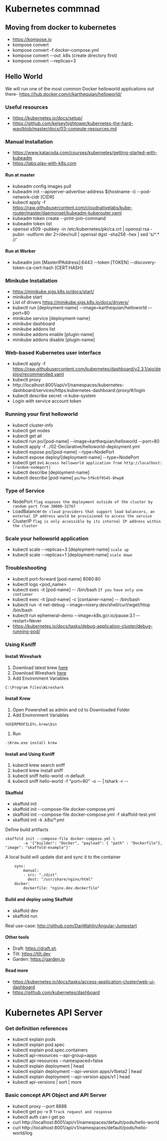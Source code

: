 # Kubernetes commnad
## Moving from docker to kubernetes
* https://kompose.io
* kompose convert
* kompose convert -f docker-compose.yml
* kompose convert --out .k8s (create directory first)
* kompose convert --replicas=3

## Hello World
We will run one of the most common Docker helloworld applications out there- https://hub.docker.com/r/karthequian/helloworld/

### Useful resources
* https://kubernetes.io/docs/setup/
* https://github.com/kelseyhightower/kubernetes-the-hard-way/blob/master/docs/03-compute-resources.md

### Manual Installation
* https://www.katacoda.com/courses/kubernetes/getting-started-with-kubeadm
* https://labs.play-with-k8s.com

#### Run at master
* kubeadm config images pull
* kubeadm init --apiserver-advertise-address $(hostname -i) --pod-network-cidr [CIDR]
* kubectl apply -f https://raw.githubusercontent.com/cloudnativelabs/kube-router/master/daemonset/kubeadm-kuberouter.yaml
* kubeadm token create --print-join-command
* kubeadm token list
* openssl x509 -pubkey -in /etc/kubernetes/pki/ca.crt | openssl rsa -pubin -outform der 2>/dev/null | openssl dgst -sha256 -hex | sed 's/^.* //'

#### Run at Worker
* kubeadm join [MasterIPAddress]:6443 --token [TOKEN] --discovery-token-ca-cert-hash [CERT:HASH]


### Minikube Installation
* https://minikube.sigs.k8s.io/docs/start/
* minikube start
* List of drivers https://minikube.sigs.k8s.io/docs/drivers/
* kubectl run [deployment-name] --image=karthequian/helloworld --port=80
* minikube service [deployment-name]
* minikube dashboard
* minikube addons list
* minikube addons enable [plugin-name]
* minikube addons disable [plugin-name]

### Web-based Kubernetes user interface
* kubectl apply -f https://raw.githubusercontent.com/kubernetes/dashboard/v2.3.1/aio/deploy/recommended.yaml
* kubectl proxy
* http://localhost:8001/api/v1/namespaces/kubernetes-dashboard/services/https:kubernetes-dashboard:/proxy/#/login
* kubectl describe secret -n kube-system
* Login with service account token

### Running your first helloworld
* kubectl cluster-info
* kubectl get nodes
* kubectl get all
* kubectl run po/[pod-name] --image=karthequian/helloworld --port=80
* kubectl apply -f ../02-Declarative/helloworld-deployment.yml
* kubectl expose po/[pod-name] --type=NodePort
* kubectl expose deploy/[deployment-name] --type=NodePort
* kubectl get svc `Access helloworld application from http://localhost:[random-nodeport]`
* kubectl describe [deployment-name]
* kubectl describe [pod-name] `po/hw-5f6c6f9545-8hwp8`

### Type of Service
* NodePort `flag exposes the deployment outside of the cluster by random port from 30000-32767`
* LoadBalancer `On cloud providers that support load balancers, an external IP address would be provisioned to access the service`
* ClusterIP `flag is only accessible by its internal IP address within the cluster`

### Scale your helloworld application
* kubectl scale --replicas=3 [deployment-name] `scale up`
* kubectl scale --replicas=1 [deployment-name] `scale down`

###  Troubleshooting
* kubectl port-forward [pod-name] 8080:80
* kubectl logs <pod_name>
* kubectl exec -it [pod-name] -- /bin/bash `If you have only one contianer`
* kubectl exec -it [pod-name] -c [container-name] -- /bin/bash
* kubectl run -it net-debug --image=nixery.dev/shell/curl/wget/htop /bin/bash
* kubectl run ephemeral-demo --image=k8s.gcr.io/pause:3.1 --restart=Never
* https://kubernetes.io/docs/tasks/debug-application-cluster/debug-running-pod/

### Using Ksniff
#### Install Wireshark
1. Download latest krew [here](https://github.com/kubernetes-sigs/krew/releases/tag/v0.4.3)
1. Download Wireshark [here](https://www.wireshark.org/download.html)
1. Add Environment Variables
```
C:\Program Files\Wireshark
```
#### Install Krew
1. Open Powershell as admin and cd to Downloaded Folder
1. Add Environment Variables
```
%USERPROFILE%\.krew\bin
```
1. Run 
```
.\Krew.exe install krew
```

#### Install and Using Ksniff
1. kubectl krew search sniff
1. kubectl krew install sniff
1. kubectl sniff hello-world -n default
1. kubectl sniff hello-world -f "port=80" -o -- | tshark -r --

#### Skaffold
* skaffold init
* skaffold init --compose-file docker-compose.yml
* skaffold init --compose-file docker-compose.yml -f skaffold-test.yml
* skaffold init -k .k8s/*.yml

Define build artifacts
```
skaffold init --compose-file docker-compose.yml \
        -a '{"builder": "Docker", "payload": { "path" : "Dockerfile"}, "image": "skaffold-example"}'
```

A local build will update dist and sync it to the container
```
    sync:
        manual:
        - src: "./dist"
          dest: "/usr/share/nginx/html"
    docker:
        dockerfile: "nginx.dev.dockerfile"
```

#### Build and deploy using Skaffold
* skaffold dev
* skaffold run

Real use-case: http://github.com/DanWahlin/Angular-Jumpstart

#### Other tools
* Draft: https://draft.sh
* Tilt: https://tilt.dev
* Garden: https://garden.io

#### Read more
* https://kubernetes.io/docs/tasks/access-application-cluster/web-ui-dashboard
* https://github.com/kubernetes/dashboard

# Kubernetes API Server
### Get definition references
* kubectl explain pods
* kubectl explain pod.spec
* kubectl explain pod.spec.containers
* kubectl api-resources --api-group=apps
* kubectl api-resources --namespaced=false
* kubectl explain deployment | head
* kubectl explain deployment --api-version apps/v1beta2 | head
* kubectl explain deployment --api-version apps/v1 | head
* kubectl api-versions | sort | more

### Basic concept API Object and API Server
* kubectl proxy --port 8888
* kubectl get po -v 9 `Track request and response`
* kubectl auth can-i get po
* curl http://localhost:8001/api/v1/namespaces/default/pods/hello-world
* curl http://localhost:8001/api/v1/namespaces/default/pods/hello-world/log 
